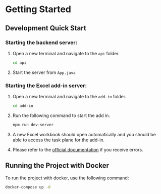 # **Getting Started**

## **Development Quick Start**

### **Starting the backend server:**
  1. Open a new terminal and navigate to the `api` folder.
      ```sh
      cd api
      ```

  2. Start the server from `App.java`

### **Starting the Excel add-in server:**
  1. Open a new terminal and navigate to the `add-in` folder.
      ```sh
      cd add-in
      ```
  2. Run the following command to start the add in.
      ```sh
      npm run dev-server
      ```
  3. A new Excel workbook should open automatically and you should be able to access the task plane for the add-in.

  4. Please refer to the [official documentation](https://docs.microsoft.com/en-us/office/dev/add-ins/quickstarts/excel-quickstart-react) if you receive errors.

## **Running the Project with Docker**

To run the project with docker, use the following command:
  ```sh
  docker-compose up -d
  ```


